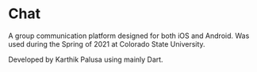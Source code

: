 # Chat

A group communication platform designed for both iOS and Android. 
Was used during the Spring of 2021 at Colorado State University. 

Developed by Karthik Palusa using mainly Dart.

